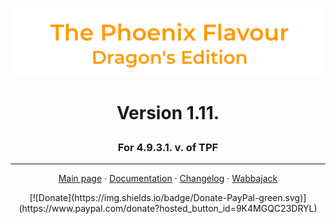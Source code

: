 ![image](images/Banner.png)
# <p align="center">Version 1.11.</p>
### <p align="center">For 4.9.3.1. v. of TPF</p>

---

<p align="center">
  <a href="https://www.nexusmods.com/skyrimspecialedition/mods/51973">Main page</a> ·
  <a href="DOCUMENTATION.md">Documentation</a> ·
  <a href="CHANGELOG.md">Changelog</a> ·
  <a href="WABBAJACK.md">Wabbajack</a>
</p>

<p align="center">
  [![Donate](https://img.shields.io/badge/Donate-PayPal-green.svg)](https://www.paypal.com/donate?hosted_button_id=9K4MGQC23DRYL)
</p>


